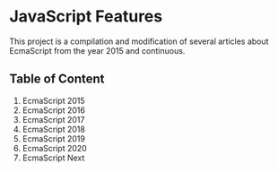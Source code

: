 
# JavaScript Features

This project is a compilation and modification of several articles about EcmaScript from the year 2015 and continuous.

## Table of Content

1. EcmaScript 2015
1. EcmaScript 2016
1. EcmaScript 2017
1. EcmaScript 2018
1. EcmaScript 2019
1. EcmaScript 2020
1. EcmaScript Next
